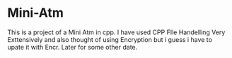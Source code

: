 # Mini-Atm
This is a project of a Mini Atm in cpp. I have used CPP FIle Handelling Very Exttensively and also thought of using Encryption but i guess i have to upate it with Encr. Later for some other date.
